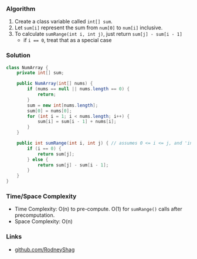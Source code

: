 ### Algorithm

1. Create a class variable called `int[] sum`.
1. Let `sum[i]` represent the sum from `num[0]` to `num[i]` inclusive.
1. To calculate `sumRange(int i, int j)`, just return `sum[j] - sum[i - 1]`
    - if `i == 0`, treat that as a special case

### Solution

```java
class NumArray {
    private int[] sum;

    public NumArray(int[] nums) {
        if (nums == null || nums.length == 0) {
            return;
        }
        sum = new int[nums.length];
        sum[0] = nums[0];
        for (int i = 1; i < nums.length; i++) {
            sum[i] = sum[i - 1] + nums[i];
        }
    }

    public int sumRange(int i, int j) { // assumes 0 <= i <= j, and 'int[] sum' is not empty
        if (i == 0) {
            return sum[j];
        } else {
            return sum[j] - sum[i - 1];
        }
    }
}
```

### Time/Space Complexity

-  Time Complexity: O(n) to pre-compute. O(1) for `sumRange()` calls after precomputation.
- Space Complexity: O(n)

### Links

- [github.com/RodneyShag](https://github.com/RodneyShag)
